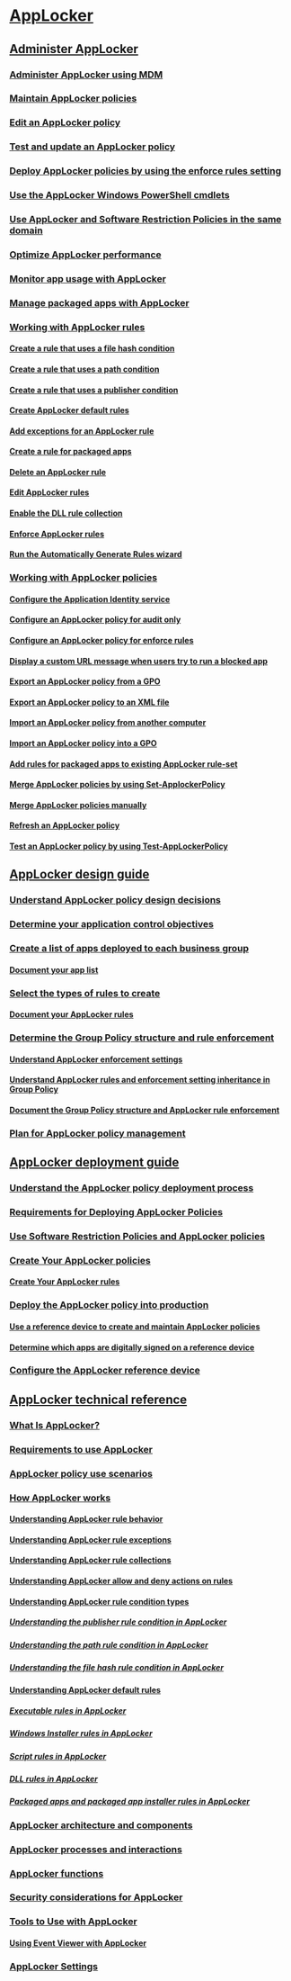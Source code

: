 
# [AppLocker](applocker-overview.md)

## [Administer AppLocker](administer-applocker.md)
### [Administer AppLocker using MDM](administer-applocker-using-mdm.md)
### [Maintain AppLocker policies](maintain-applocker-policies.md)
### [Edit an AppLocker policy](edit-an-applocker-policy.md)
### [Test and update an AppLocker policy](test-and-update-an-applocker-policy.md)
### [Deploy AppLocker policies by using the enforce rules setting](deploy-applocker-policies-by-using-the-enforce-rules-setting.md)
### [Use the AppLocker Windows PowerShell cmdlets](use-the-applocker-windows-powershell-cmdlets.md)
### [Use AppLocker and Software Restriction Policies in the same domain](use-applocker-and-software-restriction-policies-in-the-same-domain.md)
### [Optimize AppLocker performance](optimize-applocker-performance.md)
### [Monitor app usage with AppLocker](monitor-application-usage-with-applocker.md)
### [Manage packaged apps with AppLocker](manage-packaged-apps-with-applocker.md)
### [Working with AppLocker rules](working-with-applocker-rules.md)
#### [Create a rule that uses a file hash condition](create-a-rule-that-uses-a-file-hash-condition.md)
#### [Create a rule that uses a path condition](create-a-rule-that-uses-a-path-condition.md)
#### [Create a rule that uses a publisher condition](create-a-rule-that-uses-a-publisher-condition.md)
#### [Create AppLocker default rules](create-applocker-default-rules.md)
#### [Add exceptions for an AppLocker rule](configure-exceptions-for-an-applocker-rule.md)
#### [Create a rule for packaged apps](create-a-rule-for-packaged-apps.md)
#### [Delete an AppLocker rule](delete-an-applocker-rule.md)
#### [Edit AppLocker rules](edit-applocker-rules.md)
#### [Enable the DLL rule collection](enable-the-dll-rule-collection.md)
#### [Enforce AppLocker rules](enforce-applocker-rules.md)
#### [Run the Automatically Generate Rules wizard](run-the-automatically-generate-rules-wizard.md)
### [Working with AppLocker policies](working-with-applocker-policies.md)
#### [Configure the Application Identity service](configure-the-application-identity-service.md)
#### [Configure an AppLocker policy for audit only](configure-an-applocker-policy-for-audit-only.md)
#### [Configure an AppLocker policy for enforce rules](configure-an-applocker-policy-for-enforce-rules.md)
#### [Display a custom URL message when users try to run a blocked app](display-a-custom-url-message-when-users-try-to-run-a-blocked-application.md)
#### [Export an AppLocker policy from a GPO](export-an-applocker-policy-from-a-gpo.md)
#### [Export an AppLocker policy to an XML file](export-an-applocker-policy-to-an-xml-file.md)
#### [Import an AppLocker policy from another computer](import-an-applocker-policy-from-another-computer.md)
#### [Import an AppLocker policy into a GPO](import-an-applocker-policy-into-a-gpo.md)
#### [Add rules for packaged apps to existing AppLocker rule-set](add-rules-for-packaged-apps-to-existing-applocker-rule-set.md)
#### [Merge AppLocker policies by using Set-ApplockerPolicy](merge-applocker-policies-by-using-set-applockerpolicy.md)
#### [Merge AppLocker policies manually](merge-applocker-policies-manually.md)
#### [Refresh an AppLocker policy](refresh-an-applocker-policy.md)
#### [Test an AppLocker policy by using Test-AppLockerPolicy](test-an-applocker-policy-by-using-test-applockerpolicy.md)
## [AppLocker design guide](applocker-policies-design-guide.md)
### [Understand AppLocker policy design decisions](understand-applocker-policy-design-decisions.md)
### [Determine your application control objectives](determine-your-application-control-objectives.md)
### [Create a list of apps deployed to each business group](create-list-of-applications-deployed-to-each-business-group.md)
#### [Document your app list](document-your-application-list.md)
### [Select the types of rules to create](select-types-of-rules-to-create.md)
#### [Document your AppLocker rules](document-your-applocker-rules.md)
### [Determine the Group Policy structure and rule enforcement](determine-group-policy-structure-and-rule-enforcement.md)
#### [Understand AppLocker enforcement settings](understand-applocker-enforcement-settings.md)
#### [Understand AppLocker rules and enforcement setting inheritance in Group Policy](understand-applocker-rules-and-enforcement-setting-inheritance-in-group-policy.md)
#### [Document the Group Policy structure and AppLocker rule enforcement](document-group-policy-structure-and-applocker-rule-enforcement.md)
### [Plan for AppLocker policy management](plan-for-applocker-policy-management.md)
## [AppLocker deployment guide](applocker-policies-deployment-guide.md)
### [Understand the AppLocker policy deployment process](understand-the-applocker-policy-deployment-process.md)
### [Requirements for Deploying AppLocker Policies](requirements-for-deploying-applocker-policies.md)
### [Use Software Restriction Policies and AppLocker policies](using-software-restriction-policies-and-applocker-policies.md)
### [Create Your AppLocker policies](create-your-applocker-policies.md)
#### [Create Your AppLocker rules](create-your-applocker-rules.md)
### [Deploy the AppLocker policy into production](deploy-the-applocker-policy-into-production.md)
#### [Use a reference device to create and maintain AppLocker policies](use-a-reference-computer-to-create-and-maintain-applocker-policies.md)
#### [Determine which apps are digitally signed on a reference device](determine-which-applications-are-digitally-signed-on-a-reference-computer.md)
### [Configure the AppLocker reference device](configure-the-appLocker-reference-device.md)
## [AppLocker technical reference](applocker-technical-reference.md)
### [What Is AppLocker?](what-is-applocker.md)
### [Requirements to use AppLocker](requirements-to-use-applocker.md)
### [AppLocker policy use scenarios](applocker-policy-use-scenarios.md)
### [How AppLocker works](how-applocker-works-techref.md)
#### [Understanding AppLocker rule behavior](understanding-applocker-rule-behavior.md)
#### [Understanding AppLocker rule exceptions](understanding-applocker-rule-exceptions.md)
#### [Understanding AppLocker rule collections](understanding-applocker-rule-collections.md)
#### [Understanding AppLocker allow and deny actions on rules](understanding-applocker-allow-and-deny-actions-on-rules.md)
#### [Understanding AppLocker rule condition types](understanding-applocker-rule-condition-types.md)
##### [Understanding the publisher rule condition in AppLocker](understanding-the-publisher-rule-condition-in-applocker.md)
##### [Understanding the path rule condition in AppLocker](understanding-the-path-rule-condition-in-applocker.md)
##### [Understanding the file hash rule condition in AppLocker](understanding-the-file-hash-rule-condition-in-applocker.md)
#### [Understanding AppLocker default rules](understanding-applocker-default-rules.md)
##### [Executable rules in AppLocker](executable-rules-in-applocker.md)
##### [Windows Installer rules in AppLocker](windows-installer-rules-in-applocker.md)
##### [Script rules in AppLocker](script-rules-in-applocker.md)
##### [DLL rules in AppLocker](dll-rules-in-applocker.md)
##### [Packaged apps and packaged app installer rules in AppLocker](packaged-apps-and-packaged-app-installer-rules-in-applocker.md)
### [AppLocker architecture and components](applocker-architecture-and-components.md)
### [AppLocker processes and interactions](applocker-processes-and-interactions.md)
### [AppLocker functions](applocker-functions.md)
### [Security considerations for AppLocker](security-considerations-for-applocker.md)
### [Tools to Use with AppLocker](tools-to-use-with-applocker.md)
#### [Using Event Viewer with AppLocker](using-event-viewer-with-applocker.md)
### [AppLocker Settings](applocker-settings.md)


